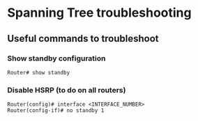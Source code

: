 # Spanning Tree troubleshooting

## Useful commands to troubleshoot

### Show standby configuration

    Router# show standby

### Disable HSRP (to do on all routers)

    Router(config)# interface <INTERFACE_NUMBER>
    Router(config-if)# no standby 1
